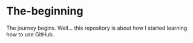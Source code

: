 # The-beginning
The journey begins.
Well... this repository is about how I started learning how to use GitHub.

